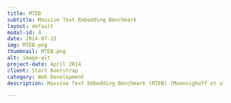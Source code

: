 ```yaml
---
title: MTEB
subtitle: Massive Text Embedding Benchmark
layout: default
modal-id: 4
date: 2014-07-15
img: MTEB.png
thumbnail: MTEB.png
alt: image-alt
project-date: April 2014
client: Start Bootstrap
category: Web Development
description: Massive Text Embedding Benchmark (MTEB) (Muennighoff et al., 2023) which is a standard benchmark, consists of 8 embedding tasks (both supervised and unsupervised) covering a total of 58 datasets. MorphGPT outperforms GPT-2 across all 7 monolingual tasks (omitted multilingual Bitext Mining task), often with considerable margin.

---
```

